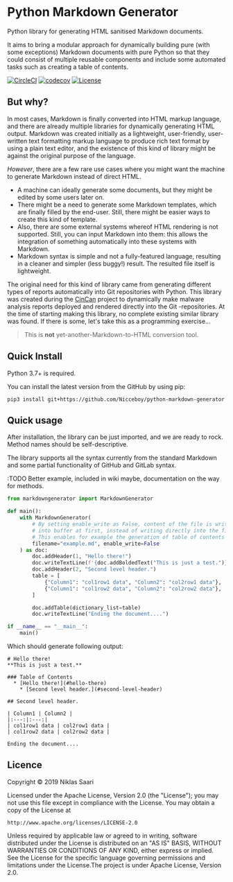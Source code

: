 # Python Markdown Generator

Python library for generating HTML sanitised Markdown documents.

It aims to bring a modular approach for dynamically building pure (with some exceptions) Markdown documents with pure Python so that they could consist of multiple reusable components and include some automated tasks such as creating a table of contents.

[![CircleCI](https://img.shields.io/circleci/build/github/Nicceboy/python-markdown-generator?label=CircleCI&logo=circleci)](https://circleci.com/gh/Nicceboy/python-markdown-generator)
[![codecov](https://codecov.io/gh/Nicceboy/python-markdown-generator/branch/master/graph/badge.svg)](https://codecov.io/gh/Nicceboy/python-markdown-generator)
[![License](https://img.shields.io/badge/License-Apache%202.0-blue.svg)](https://opensource.org/licenses/Apache-2.0)

## But why?

In most cases, Markdown is finally converted into HTML markup language, and there are already multiple libraries for dynamically generating HTML output. Markdown was created initially as a lightweight, user-friendly, user-written text formatting markup language to produce rich text format by using a plain text editor, and the existence of this kind of library might be against the original purpose of the language.

*However*, there are a few rare use cases where you might want the machine to generate Markdown instead of direct HTML.

  * A machine can ideally generate some documents, but they might be edited by some users later on.
  * There might be a need to generate some Markdown templates, which are finally filled by the end-user. Still, there might be easier ways to create this kind of template.
  * Also, there are some external systems whereof HTML rendering is not supported. Still, you can input Markdown into them: this allows the integration of something automatically into these systems with Markdown.
  * Markdown syntax is simple and not a fully-featured language, resulting in a cleaner and simpler (less buggy!) result. The resulted file itself is lightweight.

The original need for this kind of library came from generating different types of reports automatically into Git repositories with Python. This library was created during the [CinCan](https://cincan.io/) project to dynamically make malware analysis reports deployed and rendered directly into the Git -repositories.
At the time of starting making this library, no complete existing similar library was found. If there is some, let's take this as a programming exercise...

> This is **not** yet-another-Markdown-to-HTML conversion tool.


## Quick Install

Python 3.7+ is required.

You can install the latest version from the GitHub by using pip:
```shell
pip3 install git+https://github.com/Nicceboy/python-markdown-generator
```

## Quick usage

After installation, the library can be just imported, and we are ready to rock. Method names should be self-descriptive.

The library supports all the syntax currently from the standard Markdown and some partial functionality of GitHub and GitLab syntax.

:TODO Better example, included in wiki maybe, documentation on the way for methods.

```python
from markdowngenerator import MarkdownGenerator

def main():
    with MarkdownGenerator(
        # By setting enable_write as False, content of the file is written
        # into buffer at first, instead of writing directly into the file
        # This enables for example the generation of table of contents
        filename="example.md", enable_write=False
    ) as doc:
        doc.addHeader(1, "Hello there!")
        doc.writeTextLine(f'{doc.addBoldedText("This is just a test.")}')
        doc.addHeader(2, "Second level header.")
        table = [
            {"Column1": "col1row1 data", "Column2": "col2row1 data"},
            {"Column1": "col1row2 data", "Column2": "col2row2 data"},
        ]

        doc.addTable(dictionary_list=table)
        doc.writeTextLine("Ending the document....")

if __name__ == "__main__":
    main()
```

Which should generate following output:

```
# Hello there!  
**This is just a test.**  
  
### Table of Contents  
  * [Hello there!](#hello-there)
    * [Second level header.](#second-level-header)
  
## Second level header.  
  
| Column1 | Column2 |  
|:---:|:---:|  
| col1row1 data | col2row1 data |  
| col1row2 data | col2row2 data |  

Ending the document....

```




## Licence

Copyright &#169; 2019 Niklas Saari

Licensed under the Apache License, Version 2.0 (the "License");
you may not use this file except in compliance with the License.
You may obtain a copy of the License at

    http://www.apache.org/licenses/LICENSE-2.0

Unless required by applicable law or agreed to in writing, software
distributed under the License is distributed on an "AS IS" BASIS,
WITHOUT WARRANTIES OR CONDITIONS OF ANY KIND, either express or implied.
See the License for the specific language governing permissions and
limitations under the License.The project is under Apache License, Version 2.0.

